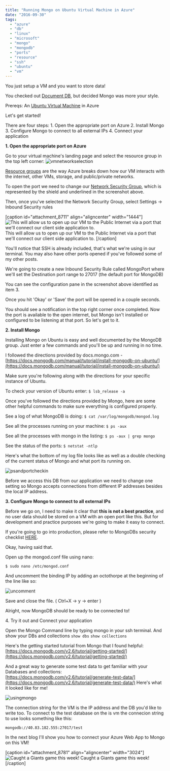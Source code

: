 ```yaml
---
title: "Running Mongo on Ubuntu Virtual Machine in Azure"
date: "2016-09-30"
tags: 
  - "azure"
  - "db"
  - "linux"
  - "microsoft"
  - "mongo"
  - "mongodb"
  - "ports"
  - "resource"
  - "ssh"
  - "ubuntu"
  - "vm"
---
```


You just setup a VM and you want to store data!

You checked out [Document DB](https://azure.microsoft.com/en-us/services/documentdb/), but decided Mongo was more your style.

Prereqs: An [Ubuntu Virtual Machine](http://timmyreilly.azurewebsites.net/intro-to-ubuntu-virtual-machines-on-azure/) in Azure

Let's get started!

There are four steps: 1. Open the appropriate port on Azure 2. Install Mongo 3. Configure Mongo to connect to all external IPs 4. Connect your application

**1\. Open the appropriate port on Azure**

Go to your virtual machine's landing page and select the resource group in the top left corner: ![vmnetworkselection](images/vmnetworkselection.png)

[Resource groups](https://azure.microsoft.com/en-us/documentation/articles/resource-group-overview/) are the way Azure breaks down how our VM interacts with the internet, other VMs, storage, and public/private networks.

To open the port we need to change our [Network Security Group](https://azure.microsoft.com/en-us/documentation/articles/virtual-networks-nsg/), which is represented by the shield and underlined in the screenshot above.

Then, once you've selected the Network Security Group, select Settings -> Inbound Security rules

\[caption id="attachment\_8711" align="aligncenter" width="1444"\]![This will allow us to open up our VM to the Public Internet via a port that we'll connect our client side application to. ](images/MongoPort.png) This will allow us to open up our VM to the Public Internet via a port that we'll connect our client side application to. \[/caption\]

You'll notice that SSH is already included, that's what we're using in our terminal. You may also have other ports opened if you've followed some of my other posts.

We're going to create a new Inbound Security Rule called MongoPort where we'll set the Destination port range to 27017 (the default port for MongoDB)

You can see the configuration pane in the screenshot above identified as item 3.

Once you hit 'Okay' or 'Save' the port will be opened in a couple seconds.

You should see a notification in the top right corner once completed. Now the port is available to the open internet, but Mongo isn't installed or configured to be listening at that port. So let's get to it.

**2\. Install Mongo**

Installing Mongo on Ubuntu is easy and well documented by the MongoDB group. Just enter a few commands and you'll be up and running in no time.

I followed the directions provided by docs.mongo.com - [https://docs.mongodb.com/manual/tutorial/install-mongodb-on-ubuntu/](https://docs.mongodb.com/manual/tutorial/install-mongodb-on-ubuntu/)

Make sure you're following along with the directions for your specific instance of Ubuntu.

To check your version of Ubuntu enter: `$ lsb_release -a`

Once you've followed the directions provided by Mongo, here are some other helpful commands to make sure everything is configured properly.

See a log of what MongoDB is doing: `$ cat /var/log/mongodb/mongod.log`

See all the processes running on your machine: `$ ps -aux`

See all the processes with mongo in the listing: `$ ps -aux | grep mongo`

See the status of the ports: `$ netstat -ntlp`

Here's what the bottom of my log file looks like as well as a double checking of the current status of Mongo and what port its running on.

![psandportcheckin](images/psandportcheckin.png)

Before we access this DB from our application we need to change one setting so Mongo accepts connections from different IP addresses besides the local IP address.

**3\. Configure Mongo to connect to all external IPs**

Before we go on, I need to make it clear that **this is not a best practice**, and no user data should be stored on a VM with an open port like this. But for development and practice purposes we're going to make it easy to connect.

If you're going to go into production, please refer to MongoDBs security checklist [HERE](https://docs.mongodb.com/manual/administration/security-checklist/).

Okay, having said that.

Open up the mongod.conf file using nano:

`$ sudo nano /etc/mongod.conf`

And uncomment the binding IP by adding an octothorpe at the beginning of the line like so:

![uncomment](images/uncomment.png)

Save and close the file. ( Ctrl+X -> y -> enter )

Alright, now MongoDB should be ready to be connected to!

4\. Try it out and Connect your application

Open the Mongo Command line by typing mongo in your ssh terminal. And show your DBs and collections `show dbs` `show collections`

Here's the getting started tutorial from Mongo that I found helpful: [https://docs.mongodb.com/v2.6/tutorial/getting-started/](https://docs.mongodb.com/v2.6/tutorial/getting-started/)

And a great way to generate some test data to get familiar with your Databases and collections: [https://docs.mongodb.com/v2.6/tutorial/generate-test-data/](https://docs.mongodb.com/v2.6/tutorial/generate-test-data/) Here's what it looked like for me!

![usingmongo](images/UsingMongo.png)

The connection string for the VM is the IP address and the DB you'd like to write too. To connect to the test database on the is vm the connecion string to use looks something like this:

`mongodb://40.83.182.555:27017/test`

In the next blog I'll show you how to connect your Azure Web App to Mongo on this VM!

\[caption id="attachment\_8781" align="aligncenter" width="3024"\]![Caught a Giants game this week! ](images/theStadium.jpg) Caught a Giants game this week! \[/caption\]

